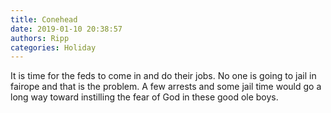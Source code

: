 ```yaml
---
title: Conehead
date: 2019-01-10 20:38:57
authors: Ripp
categories: Holiday
---
```


 It is time for the feds to come in and do their jobs. No one is going to jail in fairope and that is the problem.  A few arrests and some jail time would go a long way toward instilling the fear of God in these good ole boys.